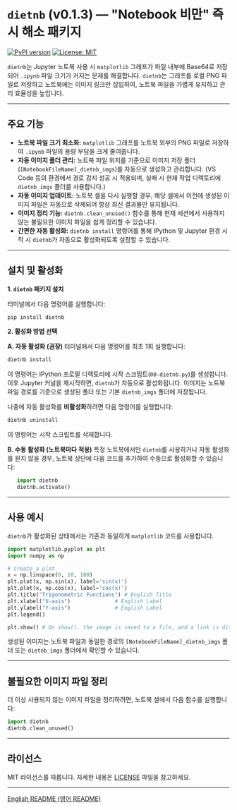 # **`dietnb` (v0.1.3) — "Notebook 비만" 즉시 해소 패키지**

[![PyPI version](https://badge.fury.io/py/dietnb.svg)](https://badge.fury.io/py/dietnb)
[![License: MIT](https://img.shields.io/badge/License-MIT-yellow.svg)](https://opensource.org/licenses/MIT)

`dietnb`는 Jupyter 노트북 사용 시 `matplotlib` 그래프가 파일 내부에 Base64로 저장되어 `.ipynb` 파일 크기가 커지는 문제를 해결합니다. `dietnb`는 그래프를 로컬 PNG 파일로 저장하고 노트북에는 이미지 링크만 삽입하여, 노트북 파일을 가볍게 유지하고 관리 효율성을 높입니다.

---

## 주요 기능

*   **노트북 파일 크기 최소화:** `matplotlib` 그래프를 노트북 외부의 PNG 파일로 저장하여 `.ipynb` 파일의 용량 부담을 크게 줄여줍니다.
*   **자동 이미지 폴더 관리:** 노트북 파일 위치를 기준으로 이미지 저장 폴더(`[NotebookFileName]_dietnb_imgs`)를 자동으로 생성하고 관리합니다. (VS Code 등의 환경에서 경로 감지 성공 시 적용되며, 실패 시 현재 작업 디렉토리에 `dietnb_imgs` 폴더를 사용합니다.)
*   **자동 이미지 업데이트:** 노트북 셀을 다시 실행할 경우, 해당 셀에서 이전에 생성된 이미지 파일은 자동으로 삭제되어 항상 최신 결과물만 유지됩니다.
*   **이미지 정리 기능:** `dietnb.clean_unused()` 함수를 통해 현재 세션에서 사용하지 않는 불필요한 이미지 파일을 쉽게 정리할 수 있습니다.
*   **간편한 자동 활성화:** `dietnb install` 명령어를 통해 IPython 및 Jupyter 환경 시작 시 `dietnb`가 자동으로 활성화되도록 설정할 수 있습니다.

---

## 설치 및 활성화

**1. `dietnb` 패키지 설치**

터미널에서 다음 명령어를 실행합니다:
```bash
pip install dietnb
```

**2. 활성화 방법 선택**

   **A. 자동 활성화 (권장)**
   터미널에서 다음 명령어를 최초 1회 실행합니다:
   ```bash
   dietnb install
   ```
   이 명령어는 IPython 프로필 디렉토리에 시작 스크립트(`00-dietnb.py`)를 생성합니다.
   이후 Jupyter 커널을 재시작하면, `dietnb`가 자동으로 활성화됩니다. 이미지는 노트북 파일 경로를 기준으로 생성된 폴더 또는 기본 `dietnb_imgs` 폴더에 저장됩니다.

   나중에 자동 활성화를 **비활성화**하려면 다음 명령어를 실행합니다:
   ```bash
   dietnb uninstall
   ```
   이 명령어는 시작 스크립트를 삭제합니다.

   **B. 수동 활성화 (노트북마다 적용)**
   특정 노트북에서만 `dietnb`를 사용하거나 자동 활성화를 원치 않을 경우, 노트북 상단에 다음 코드를 추가하여 수동으로 활성화할 수 있습니다:
```python
   import dietnb
   dietnb.activate()
```

---

## 사용 예시

`dietnb`가 활성화된 상태에서는 기존과 동일하게 `matplotlib` 코드를 사용합니다.

```python
import matplotlib.pyplot as plt
import numpy as np

# Create a plot
x = np.linspace(0, 10, 100)
plt.plot(x, np.sin(x), label='sin(x)')
plt.plot(x, np.cos(x), label='cos(x)')
plt.title("Trigonometric Functions") # English Title
plt.xlabel("X-axis")              # English Label
plt.ylabel("Y-axis")              # English Label
plt.legend()

plt.show() # On show(), the image is saved to a file, and a link is displayed in the notebook.
```
생성된 이미지는 노트북 파일과 동일한 경로의 `[NotebookFileName]_dietnb_imgs` 폴더 또는 `dietnb_imgs` 폴더에서 확인할 수 있습니다.

---

## 불필요한 이미지 파일 정리

더 이상 사용되지 않는 이미지 파일을 정리하려면, 노트북 셀에서 다음 함수를 실행합니다:

```python
import dietnb
dietnb.clean_unused()
```

---

## 라이선스

MIT 라이선스를 따릅니다. 자세한 내용은 [LICENSE](LICENSE) 파일을 참고하세요.

---
[English README (영어 README)](README.md) 